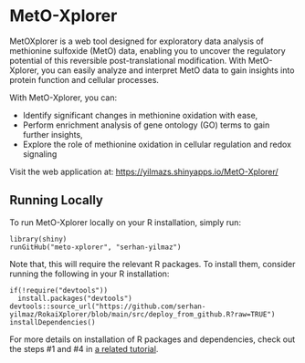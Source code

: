 # MetO-Xplorer
MetOXplorer is a web tool designed for exploratory data analysis of methionine sulfoxide (MetO) data, enabling you to uncover the regulatory potential of this reversible post-translational modification. With MetO-Xplorer, you can easily analyze and interpret MetO data to gain insights into protein function and cellular processes.

With MetO-Xplorer, you can:
* Identify significant changes in methionine oxidation with ease,
* Perform enrichment analysis of gene ontology (GO) terms to gain further insights,
* Explore the role of methionine oxidation in cellular regulation and redox signaling

Visit the web application at: https://yilmazs.shinyapps.io/MetO-Xplorer/
## Running Locally
To run MetO-Xplorer locally on your R installation, simply run:
```
library(shiny)
runGitHub("meto-xplorer", "serhan-yilmaz")
```

Note that, this will require the relevant R packages. To install them, consider running the following in your R installation: 
```
if(!require("devtools"))
  install.packages("devtools")
devtools::source_url("https://github.com/serhan-yilmaz/RokaiXplorer/blob/main/src/deploy_from_github.R?raw=TRUE")
installDependencies()
```
For more details on installation of R packages and dependencies, check out the steps #1 and #4 in [a related tutorial](https://github.com/serhan-yilmaz/RokaiXplorer/tree/main/deploy). 
